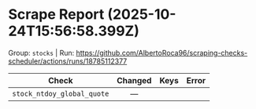 # Scrape Report (2025-10-24T15:56:58.399Z)

Group: `stocks`  |  Run: https://github.com/AlbertoRoca96/scraping-checks-scheduler/actions/runs/18785112377

| Check | Changed | Keys | Error |
|---|:---:|:--|:--|
| `stock_ntdoy_global_quote` | — |  |  |
